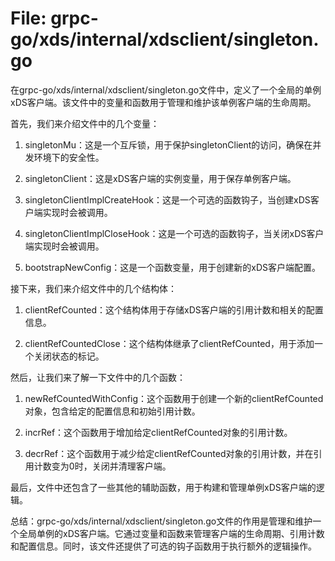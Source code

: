 # File: grpc-go/xds/internal/xdsclient/singleton.go

在grpc-go/xds/internal/xdsclient/singleton.go文件中，定义了一个全局的单例xDS客户端。该文件中的变量和函数用于管理和维护该单例客户端的生命周期。

首先，我们来介绍文件中的几个变量：

1. singletonMu：这是一个互斥锁，用于保护singletonClient的访问，确保在并发环境下的安全性。

2. singletonClient：这是xDS客户端的实例变量，用于保存单例客户端。

3. singletonClientImplCreateHook：这是一个可选的函数钩子，当创建xDS客户端实现时会被调用。

4. singletonClientImplCloseHook：这是一个可选的函数钩子，当关闭xDS客户端实现时会被调用。

5. bootstrapNewConfig：这是一个函数变量，用于创建新的xDS客户端配置。

接下来，我们来介绍文件中的几个结构体：

1. clientRefCounted：这个结构体用于存储xDS客户端的引用计数和相关的配置信息。

2. clientRefCountedClose：这个结构体继承了clientRefCounted，用于添加一个关闭状态的标记。

然后，让我们来了解一下文件中的几个函数：

1. newRefCountedWithConfig：这个函数用于创建一个新的clientRefCounted对象，包含给定的配置信息和初始引用计数。

2. incrRef：这个函数用于增加给定clientRefCounted对象的引用计数。

3. decrRef：这个函数用于减少给定clientRefCounted对象的引用计数，并在引用计数变为0时，关闭并清理客户端。

最后，文件中还包含了一些其他的辅助函数，用于构建和管理单例xDS客户端的逻辑。

总结：grpc-go/xds/internal/xdsclient/singleton.go文件的作用是管理和维护一个全局单例的xDS客户端。它通过变量和函数来管理客户端的生命周期、引用计数和配置信息。同时，该文件还提供了可选的钩子函数用于执行额外的逻辑操作。

